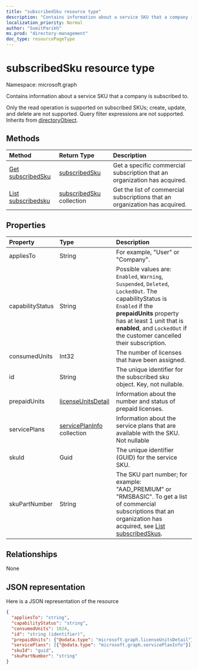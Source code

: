 ```yaml
---
title: "subscribedSku resource type"
description: "Contains information about a service SKU that a company is subscribed to."
localization_priority: Normal
author: "SumitParikh"
ms.prod: "directory-management"
doc_type: resourcePageType
---
```


# subscribedSku resource type

Namespace: microsoft.graph

Contains information about a service SKU that a company is subscribed to.

Only the read operation is supported on subscribed SKUs; create, update, and delete are not supported. Query filter expressions are not supported. Inherits from [directoryObject](directoryobject.md).

## Methods
| Method		   | Return Type	|Description|
|:---------------|:--------|:----------|
|[Get subscribedSku](../api/subscribedsku-get.md) | [subscribedSku](subscribedsku.md) |Get a specific commercial subscription that an organization has acquired.|
|[List subscribedsku](../api/subscribedsku-list.md) | [subscribedSku](subscribedsku.md) collection |Get the list of commercial subscriptions that an organization has acquired.|

## Properties
| Property	   | Type	|Description|
|:---------------|:--------|:----------|
|appliesTo|String| For example, "User" or "Company". |
|capabilityStatus|String|  Possible values are: `Enabled`, `Warning`, `Suspended`, `Deleted`, `LockedOut`. The capabilityStatus is `Enabled` if the **prepaidUnits** property has at least 1 unit that is **enabled**, and `LockedOut` if the customer cancelled their subscription. |
|consumedUnits|Int32| The number of licenses that have been assigned. |
|id|String| The unique identifier for the subscribed sku object. Key, not nullable. |
|prepaidUnits|[licenseUnitsDetail](licenseunitsdetail.md)| Information about the number and status of prepaid licenses. |
|servicePlans|[servicePlanInfo](serviceplaninfo.md) collection| Information about the service plans that are available with the SKU. Not nullable |
|skuId|Guid| The unique identifier (GUID) for the service SKU. |
|skuPartNumber|String| The SKU part number; for example: "AAD_PREMIUM" or "RMSBASIC". To get a list of commercial subscriptions that an organization has acquired, see [List subscribedSkus](../api/subscribedsku-list.md).|

## Relationships
None

## JSON representation

Here is a JSON representation of the resource

<!--{
  "blockType": "resource",
  "optionalProperties": [],
  "keyProperty": "id",
  "baseType": "microsoft.graph.entity",
  "@odata.type": "microsoft.graph.subscribedSku",
  "@odata.annotations": [
    {
      "capabilities": {
        "skippable": false,
        "toppable": false,
        "countable": false,
        "expandable": false,
        "filterable": false,
        "referenceable": false,
        "selectable": false
      }
    }
  ]
}-->

```json
{
  "appliesTo": "string",
  "capabilityStatus": "string",
  "consumedUnits": 1024,
  "id": "string (identifier)",
  "prepaidUnits": {"@odata.type": "microsoft.graph.licenseUnitsDetail"},
  "servicePlans": [{"@odata.type": "microsoft.graph.servicePlanInfo"}],
  "skuId": "guid",
  "skuPartNumber": "string"
}

```
<!-- uuid: 8fcb5dbc-d5aa-4681-8e31-b001d5168d79
2015-10-25 14:57:30 UTC -->
<!-- {
  "type": "#page.annotation",
  "description": "subscribedSku resource",
  "keywords": "",
  "section": "documentation",
  "tocPath": ""
}-->

